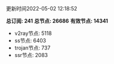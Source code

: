 更新时间2022-05-02 12:18:52

**总订阅: 241**
**总节点: 26686**
**有效节点: 14341**
- v2ray节点: 5118
- ss节点: 6403
- trojan节点: 737
- ssr节点: 2083
